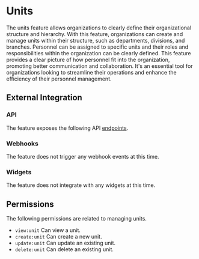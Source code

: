# Units

The units feature allows organizations to clearly define their organizational structure and hierarchy. With this feature, organizations can
create and manage units within their structure, such as departments, divisions, and branches. Personnel can be assigned to specific units
and their roles and responsibilities within the organization can be clearly defined. This feature provides a clear picture of how personnel
fit into the organization, promoting better communication and collaboration. It's an essential tool for organizations looking to streamline
their operations and enhance the efficiency of their personnel management.

## External Integration

### API

The feature exposes the following API [endpoints](https://perscom.io/documentation/api/#/Units).

### Webhooks

The feature does not trigger any webhook events at this time.

### Widgets

The feature does not integrate with any widgets at this time.

## Permissions

The following permissions are related to managing units.

- `view:unit` Can view a unit.
- `create:unit` Can create a new unit.
- `update:unit` Can update an existing unit.
- `delete:unit` Can delete an existing unit.
